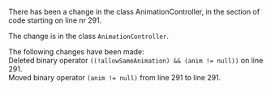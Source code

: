 There has been a change in the class AnimationController, in the section of code starting on line nr 291.
  
The change is in the class ```AnimationController```.
  
The following changes have been made:  
Deleted binary operator ```((!allowSameAnimation) && (anim != null))``` on line 291.  
Moved binary operator ```(anim != null)``` from line 291 to line 291.  
